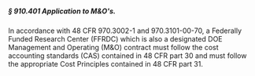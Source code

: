 ##### § 910.401 Application to M&O's. #####

In accordance with 48 CFR 970.3002-1 and 970.3101-00-70, a Federally Funded Research Center (FFRDC) which is also a designated DOE Management and Operating (M&O) contract must follow the cost accounting standards (CAS) contained in 48 CFR part 30 and must follow the appropriate Cost Principles contained in 48 CFR part 31.